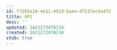 ```yaml
---
id: f7285e10-4e11-491d-baee-d7237ecda472
title: API
desc: ''
updated: 1621273478210
created: 1621273478210
stub: true
---
```


